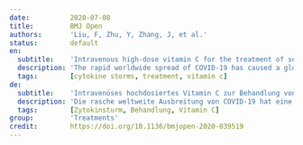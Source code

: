 ```yaml
---
date:          2020-07-08
title:         BMJ Open
authors:       'Liu, F, Zhu, Y, Zhang, J, et al.'
status:        default
en:
  subtitle:    'Intravenous high-dose vitamin C for the treatment of severe COVID-19: study protocol for a multicentre randomised controlled trial'
  description: 'The rapid worldwide spread of COVID-19 has caused a global health crisis. To date, symptomatic supportive care has been the most common treatment. It has been reported that the mechanism of COVID-19 is related to cytokine storms and subsequent immunogenic damage, especially damage to the endothelium and alveolar membrane. Vitamin C (VC), also known as L-ascorbic acid, has been shown to have antimicrobial and immunomodulatory properties. A high dose of intravenous VC (HIVC) was proven to block several key components of cytokine storms, and HIVC showed safety and varying degrees of efficacy in clinical trials conducted on patients with bacterial-induced sepsis and acute respiratory distress syndrome (ARDS). Therefore, we hypothesise that HIVC could be added to the treatment of ARDS and multiorgan dysfunction related to COVID-19. The investigators designed a multicentre prospective randomised placebo-controlled trial that is planned to recruit 308 adults diagnosed with COVID-19 and transferred into the intensive care unit. Participants will randomly receive HIVC diluted in sterile water or placebo for 7 days once enrolled. Patients with a history of VC allergy, end-stage pulmonary disease, advanced malignancy or glucose-6-phosphate dehydrogenase deficiency will be excluded. The primary outcome is ventilation-free days within 28 observational days. This is one of the first clinical trials applying HIVC to treat COVID-19, and it will provide credible efficacy and safety data. We predict that HIVC could suppress cytokine storms caused by COVID-19, help improve pulmonary function and reduce the risk of ARDS of COVID-19.'
  tags:        [cytokine storms, treatment, vitamin c]
de:
  subtitle:    'Intravenöses hochdosiertes Vitamin C zur Behandlung von schwerem COVID-19: Studienprotokoll für eine multizentrische randomisierte kontrollierte Studie'
  description: 'Die rasche weltweite Ausbreitung von COVID-19 hat eine globale Gesundheitskrise verursacht. Bislang war die symptomatische unterstützende Behandlung die gängigste Therapie. Berichtet wurde, dass der Mechanismus von COVID-19 mit Zytokinstürmen und nachfolgenden immunogenen Schäden zusammenhängt, insbesondere mit Schäden am Endothel und der Alveolarmembran. Vitamin C (VC), auch bekannt als L-Ascorbinsäure, hat nachweislich antimikrobielle und immunmodulatorische Eigenschaften. Eine hohe Dosis intravenöser VC (HIVC) blockiert nachweislich mehrere Schlüsselkomponenten von Zytokinstürmen, und HIVC erwies sich in klinischen Studien bei Patienten mit bakteriell bedingter Sepsis und akutem Atemnotsyndrom (ARDS) als sicher und in unterschiedlichem Maße wirksam. Daher stellen wir die Hypothese auf, dass HIVC zur Behandlung von ARDS und Multiorganversagen im Zusammenhang mit COVID-19 eingesetzt werden könnte. Die Forscher haben eine multizentrische, prospektive, randomisierte, placebokontrollierte Studie konzipiert, an der 308 Erwachsene teilnehmen sollen, bei denen COVID-19 diagnostiziert und auf die Intensivstation verlegt wurde. Die Teilnehmer erhalten nach dem Zufallsprinzip in sterilem Wasser verdünntes HIVC oder ein Placebo für 7 Tage, sobald sie eingeschrieben sind. Patienten mit einer VC-Allergie in der Vorgeschichte, einer Lungenerkrankung im Endstadium, einer fortgeschrittenen malignen Erkrankung oder einem Glucose-6-Phosphat-Dehydrogenase-Mangel werden ausgeschlossen. Das primäre Ergebnis sind beatmungsfreie Tage innerhalb von 28 Beobachtungstagen. Dies ist eine der ersten klinischen Studien, in denen HIVC zur Behandlung von COVID-19 eingesetzt wird, und sie wird glaubwürdige Daten zur Wirksamkeit und Sicherheit liefern. Wir gehen davon aus, dass HIVC die durch COVID-19 verursachten Zytokinstürme unterdrücken, zur Verbesserung der Lungenfunktion beitragen und das ARDS-Risiko von COVID-19 verringern könnte.' 
  tags:        [Zytokinsturm, Behandlung, Vitamin C]
group:         'Treatments'
credit:        https://doi.org/10.1136/bmjopen-2020-039519
---
```


